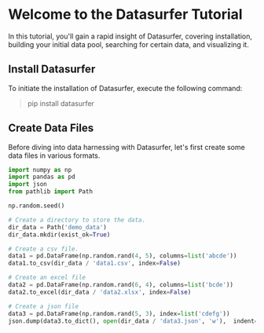 # Welcome to the Datasurfer Tutorial

In this tutorial, you'll gain a rapid insight of Datasurfer, covering installation, building your initial data pool, searching for certain data, and visualizing it.

## Install Datasurfer

To initiate the installation of Datasurfer, execute the following command:

> pip install datasurfer

## Create Data Files

Before diving into data harnessing with Datasurfer, let's first create some data files in various formats.

```python
import numpy as np
import pandas as pd
import json
from pathlib import Path

np.random.seed()

# Create a directory to store the data.
dir_data = Path('demo_data')
dir_data.mkdir(exist_ok=True)

# Create a csv file.
data1 = pd.DataFrame(np.random.rand(4, 5), columns=list('abcde'))
data1.to_csv(dir_data / 'data1.csv', index=False)

# Create an excel file
data2 = pd.DataFrame(np.random.rand(6, 4), columns=list('bcde'))
data2.to_excel(dir_data / 'data2.xlsx', index=False)

# Create a json file
data3 = pd.DataFrame(np.random.rand(5, 3), index=list('cdefg'))
json.dump(data3.to_dict(), open(dir_data / 'data3.json', 'w'),  indent=4)
```